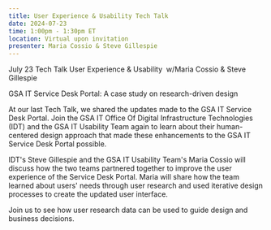 ```yaml
---
title: User Experience & Usability Tech Talk
date: 2024-07-23
time: 1:00pm - 1:30pm ET
location: Virtual upon invitation
presenter: Maria Cossio & Steve Gillespie
---
```

<!--StartFragment-->

July 23 Tech Talk User Experience & Usability  w/Maria Cossio & Steve Gillespie   



GSA IT Service Desk Portal: A case study on research-driven design 

At our last Tech Talk, we shared the updates made to the GSA IT Service Desk Portal. Join the GSA IT Office Of Digital Infrastructure Technologies (IDT) and the GSA IT Usability Team again to learn about their human-centered design approach that made these enhancements to the GSA IT Service Desk Portal possible. 



IDT's Steve Gillespie and the GSA IT Usability Team's Maria Cossio will discuss how the two teams partnered together to improve the user experience of the Service Desk Portal. Maria will share how the team learned about users' needs through user research and used iterative design processes to create the updated user interface. 



Join us to see how user research data can be used to guide design and business decisions.



<!--EndFragment-->